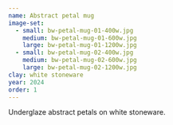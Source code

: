 ```yaml
---
name: Abstract petal mug
image-set:
  - small: bw-petal-mug-01-400w.jpg
    medium: bw-petal-mug-01-600w.jpg
    large: bw-petal-mug-01-1200w.jpg
  - small: bw-petal-mug-02-400w.jpg
    medium: bw-petal-mug-02-600w.jpg
    large: bw-petal-mug-02-1200w.jpg
clay: white stoneware
year: 2024
order: 1
---
```


Underglaze abstract petals on white stoneware.